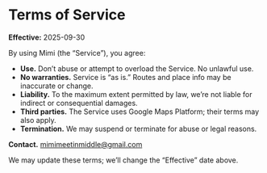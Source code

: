 # Terms of Service
**Effective:** 2025-09-30

By using Mimi (the “Service”), you agree:
- **Use.** Don’t abuse or attempt to overload the Service. No unlawful use.
- **No warranties.** Service is “as is.” Routes and place info may be inaccurate or change.
- **Liability.** To the maximum extent permitted by law, we’re not liable for indirect or consequential damages.
- **Third parties.** The Service uses Google Maps Platform; their terms may also apply.
- **Termination.** We may suspend or terminate for abuse or legal reasons.

**Contact.** mimimeetinmiddle@gmail.com

We may update these terms; we’ll change the “Effective” date above.
